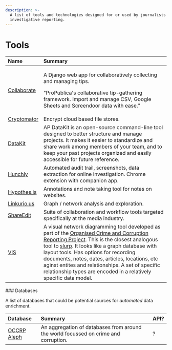 ```yaml
---
description: >-
  A list of tools and technologies designed for or used by journalists for
  investigative reporting.
---
```


# Tools

<table>
  <thead>
    <tr>
      <th style="text-align:left">Name</th>
      <th style="text-align:left">Summary</th>
    </tr>
  </thead>
  <tbody>
    <tr>
      <td style="text-align:left"><a href="https://github.com/propublica/django-collaborative">Collaborate</a>
      </td>
      <td style="text-align:left">
        <p>A Django web app for collaboratively collecting and managing tips.</p>
        <p>&quot;ProPublica&apos;s collaborative tip-gathering framework. Import
          and manage CSV, Google Sheets and Screendoor data with ease.&quot;</p>
      </td>
    </tr>
    <tr>
      <td style="text-align:left"><a href="https://cryptomator.org/">Cryptomator</a>
      </td>
      <td style="text-align:left">Encrypt cloud based file stores.</td>
    </tr>
    <tr>
      <td style="text-align:left"><a href="http://datakit.ap.org/">DataKit</a>
      </td>
      <td style="text-align:left">AP DataKit is an open-source command-line tool designed to better structure
        and manage projects. It makes it easier to standardize and share work among
        members of your team, and to keep your past projects organized and easily
        accessible for future reference.</td>
    </tr>
    <tr>
      <td style="text-align:left"><a href="https://www.hunch.ly">Hunchly</a>
      </td>
      <td style="text-align:left">Automated audit trail, screenshots, data extraction for online investigation.
        Chrome extension with companion app.</td>
    </tr>
    <tr>
      <td style="text-align:left"><a href="https://web.hypothes.is/">Hypothes.is</a>
      </td>
      <td style="text-align:left">Annotations and note taking tool for notes on websites.</td>
    </tr>
    <tr>
      <td style="text-align:left"><a href="https://linkurio.us/">Linkurio.us</a>
      </td>
      <td style="text-align:left">Graph / network analysis and exploration.</td>
    </tr>
    <tr>
      <td style="text-align:left"><a href="https://www.editshare.com/">ShareEdit</a>
      </td>
      <td style="text-align:left">Suite of collaboration and workflow tools targeted specifically at the
        media industry.</td>
    </tr>
    <tr>
      <td style="text-align:left"><a href="https://vis.occrp.org/">VIS</a>
      </td>
      <td style="text-align:left">A visual network diagramming tool developed as part of the <a href="https://www.occrp.org/en">Organised Crime and Corruption Reporting Project</a>.
        This is the closest analogous tool to <a href="https://github.com/drzax/slurp">slurp</a>.
        It looks like a graph database with layout tools. Has options for recording
        documents, notes, dates, articles, locations, etc aginst entites and relationships.
        A set of specific relationship types are encoded in a relatively specific
        data model.</td>
    </tr>
  </tbody>
</table>### Databases

A list of databases that could be potential sources for _automated_ data enrichment.

| Database | Summary | API? |
| :--- | :--- | :--- |
| [OCCRP Aleph](https://aleph.occrp.org) | An aggregation of databases from around the world focussed on crime and corruption.  | ? |



